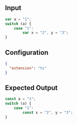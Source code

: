 
## Input
```javascript input
var a = "1";
switch (a) {
    case "1":
        var x = "2", y = "3";
}
```

## Configuration
```json configuration
{
  "extension": "ts"
}
```

## Expected Output
```javascript expected output
const a = "1";
switch (a) {
    case "1":
        const x = "2", y = "3";
}
```
